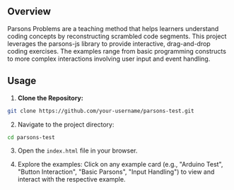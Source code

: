 ## Overview

Parsons Problems are a teaching method that helps learners understand
coding concepts by reconstructing scrambled code segments.
This project leverages the parsons-js library to provide interactive,
drag-and-drop coding exercises.
The examples range from basic programming constructs to more complex
interactions involving user input and event handling.

## Usage

1. **Clone the Repository:**

```bash
git clone https://github.com/your-username/parsons-test.git
```

2. Navigate to the project directory:

```bash
cd parsons-test
```

3. Open the `index.html` file in your browser.

4. Explore the examples:
Click on any example card (e.g., "Arduino Test", "Button Interaction",
"Basic Parsons", "Input Handling") to view and interact with the
respective example.
